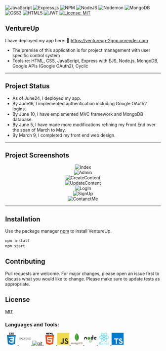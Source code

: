 ![JavaScript](https://img.shields.io/badge/javascript-%23323330.svg?style=for-the-badge&logo=javascript&logoColor=%23F7DF1E)
![Express.js](https://img.shields.io/badge/express.js-%23404d59.svg?style=for-the-badge&logo=express&logoColor=%2361DAFB)
![NPM](https://img.shields.io/badge/NPM-%23CB3837.svg?style=for-the-badge&logo=npm&logoColor=white)
![NodeJS](https://img.shields.io/badge/node.js-6DA55F?style=for-the-badge&logo=node.js&logoColor=white)
![Nodemon](https://img.shields.io/badge/NODEMON-%23323330.svg?style=for-the-badge&logo=nodemon&logoColor=%BBDEAD)
![MongoDB](https://img.shields.io/badge/MongoDB-%234ea94b.svg?style=for-the-badge&logo=mongodb&logoColor=white)
![CSS3](https://img.shields.io/badge/css3-%231572B6.svg?style=for-the-badge&logo=css3&logoColor=white)
![HTML5](https://img.shields.io/badge/html5-%23E34F26.svg?style=for-the-badge&logo=html5&logoColor=white)
![JWT](https://img.shields.io/badge/JWT-black?style=for-the-badge&logo=JSON%20web%20tokens)
[![License: MIT](https://img.shields.io/badge/License-MIT-yellow.svg)](https://opensource.org/licenses/MIT)

## VentureUp
I have deployed my app here: 🚀 https://ventureup-2gnp.onrender.com
* The premise of this application is for project management with user specific control system
* Tools re: HTML, CSS, JavaScript,  Express with EJS, Node.js, MongoDB, Google APIs (Google OAuth2), Cyclic

___
## Project Status 
* As of June24, I deployed my app.
* By June16, I implemented authentication including Google OAuth2 logins.
* By June 10, I have emplemented MVC framework and MongoDB database.
* By June 5, I have made more modifications refining my Front End over the span of March to May. 
* By March 9, I completed my front end web design. 

___
## Project Screenshots
<div align="center"><img width="303" alt="Index" src="https://github.com/ht-l1/VentureUp/assets/106502799/6f38139a-4cb8-4395-a036-a36e4a0f66d1"></div>
<div align="center"><img width="303" alt="Admin" src="https://github.com/ht-l1/VentureUp/assets/106502799/14465a41-885b-4a73-a3aa-796e9ccd2d0b"></div>
<div align="center"><img width="303" alt="CreateContent" src="https://github.com/ht-l1/VentureUp/assets/106502799/04ecc1a7-f4df-4c9e-b0b7-04b4585ece1d"></div>
<div align="center"><img width="303" alt="UpdateContent" src="https://github.com/ht-l1/VentureUp/assets/106502799/1278fe60-f881-4516-83e9-62eb7c469e31"></div>
<div align="center"><img width="303" alt="LogIn" src="https://github.com/ht-l1/VentureUp/assets/106502799/e60a6338-aaa7-4cc4-a8e1-ac359a5be98c"></div>
<div align="center"><img width="303" alt="SignUp" src="https://github.com/ht-l1/VentureUp/assets/106502799/1e7ce37d-02ee-4063-8e96-651987c6bc23"></div>
<div align="center"><img width="303" alt="ContanctMe" src="https://github.com/ht-l1/VentureUp/assets/106502799/bf0d99d9-36f3-4f65-a061-a63a8e12d65c"></div>

___ 
## Installation 

Use the package manager [npm](https://www.npmjs.com/) to install VentureUp.

```bash
npm install
npm start
```

## Contributing

Pull requests are welcome. For major changes, please open an issue first
to discuss what you would like to change.
Please make sure to update tests as appropriate.

## License

[MIT](https://choosealicense.com/licenses/mit/)

 <h3 align="left">Languages and Tools:</h3>

<p align="left"> <a href="https://www.w3schools.com/css/" target="_blank" rel="noreferrer"> <img src="https://raw.githubusercontent.com/devicons/devicon/master/icons/css3/css3-original-wordmark.svg" alt="css3" width="40" height="40"/> </a> <a href="https://expressjs.com" target="_blank" rel="noreferrer"> <img src="https://raw.githubusercontent.com/devicons/devicon/master/icons/express/express-original-wordmark.svg" alt="express" width="40" height="40"/> </a> <a href="https://git-scm.com/" target="_blank" rel="noreferrer"> <img src="https://www.vectorlogo.zone/logos/git-scm/git-scm-icon.svg" alt="git" width="40" height="40"/> </a> <a href="https://www.w3.org/html/" target="_blank" rel="noreferrer"> <img src="https://raw.githubusercontent.com/devicons/devicon/master/icons/html5/html5-original-wordmark.svg" alt="html5" width="40" height="40"/> </a> <a href="https://developer.mozilla.org/en-US/docs/Web/JavaScript" target="_blank" rel="noreferrer"> <img src="https://raw.githubusercontent.com/devicons/devicon/master/icons/javascript/javascript-original.svg" alt="javascript" width="40" height="40"/> </a> <a href="https://www.mongodb.com/" target="_blank" rel="noreferrer"> <img src="https://raw.githubusercontent.com/devicons/devicon/master/icons/mongodb/mongodb-original-wordmark.svg" alt="mongodb" width="40" height="40"/> </a> <a href="https://nodejs.org" target="_blank" rel="noreferrer"> <img src="https://raw.githubusercontent.com/devicons/devicon/master/icons/nodejs/nodejs-original-wordmark.svg" alt="nodejs" width="40" height="40"/> </a> <a href="https://reactjs.org/" target="_blank" rel="noreferrer"> <img src="https://raw.githubusercontent.com/devicons/devicon/master/icons/react/react-original-wordmark.svg" alt="react" width="40" height="40"/> </a> <a href="https://www.typescriptlang.org/" target="_blank" rel="noreferrer"> <img src="https://raw.githubusercontent.com/devicons/devicon/master/icons/typescript/typescript-original.svg" alt="typescript" width="40" height="40"/> </a> </p> 
